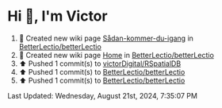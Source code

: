 <h1>Hi 👋, I'm Victor </h1>

<!--RECENT_ACTIVITY:start-->
1. 📖 Created new wiki page [Sådan-kommer-du-igang](https://github.com/BetterLectio/betterLectio/wiki/S%C3%A5dan-kommer-du-igang) in [BetterLectio/betterLectio](https://github.com/BetterLectio/betterLectio)<br>
2. 📖 Created new wiki page [Home](https://github.com/BetterLectio/betterLectio/wiki/Home) in [BetterLectio/betterLectio](https://github.com/BetterLectio/betterLectio)<br>
3. ⬆️ Pushed 1 commit(s) to [victorDigital/RSpatialDB](https://github.com/victorDigital/RSpatialDB)<br>
4. ⬆️ Pushed 1 commit(s) to [BetterLectio/betterLectio](https://github.com/BetterLectio/betterLectio)<br>
5. ⬆️ Pushed 1 commit(s) to [BetterLectio/betterLectio](https://github.com/BetterLectio/betterLectio)<br>
<!--RECENT_ACTIVITY:end-->

<!--RECENT_ACTIVITY:last_update-->
Last Updated: Wednesday, August 21st, 2024, 7:35:07 PM
<!--RECENT_ACTIVITY:last_update_end-->
